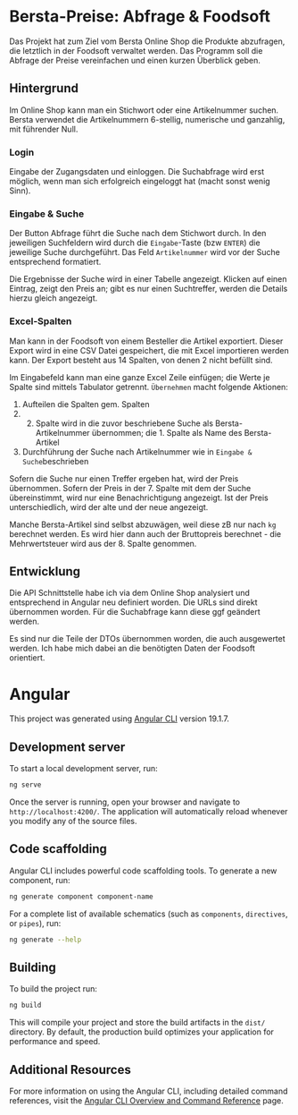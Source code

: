 # Bersta-Preise: Abfrage & Foodsoft 

Das Projekt hat zum Ziel vom Bersta Online Shop die Produkte abzufragen, die letztlich in der Foodsoft verwaltet werden. Das Programm soll die Abfrage der Preise vereinfachen und einen kurzen Überblick geben. 

## Hintergrund 

Im Online Shop kann man ein Stichwort oder eine Artikelnummer suchen. Bersta verwendet die Artikelnummern 6-stellig, numerische und ganzahlig, mit führender Null.  

### Login

Eingabe der Zugangsdaten und einloggen. Die Suchabfrage wird erst möglich, wenn man sich erfolgreich eingeloggt hat (macht sonst wenig Sinn). 

### Eingabe & Suche 

Der Button Abfrage führt die Suche nach dem Stichwort durch. In den jeweiligen Suchfeldern wird durch die `Eingabe`-Taste (bzw `ENTER`) die jeweilige Suche durchgeführt. Das Feld `Artikelnummer` wird vor der Suche entsprechend formatiert.

Die Ergebnisse der Suche wird in einer Tabelle angezeigt. Klicken auf einen Eintrag, zeigt den Preis an; gibt es nur einen Suchtreffer, werden die Details hierzu gleich angezeigt. 

### Excel-Spalten 

Man kann in der Foodsoft von einem Besteller die Artikel exportiert. Dieser Export wird in eine CSV Datei gespeichert, die mit Excel importieren werden kann. Der Export besteht aus 14 Spalten, von denen 2 nicht befüllt sind. 

Im Eingabefeld kann man eine ganze Excel Zeile einfügen; die Werte je Spalte sind mittels Tabulator getrennt. `Übernehmen` macht folgende Aktionen:

1. Aufteilen die Spalten gem. Spalten 
2. 2. Spalte wird in die zuvor beschriebene Suche als Bersta-Artikelnummer übernommen; die 1. Spalte als Name des Bersta-Artikel
3. Durchführung der Suche nach Artikelnummer wie in `Eingabe & Suche`beschrieben 

Sofern die Suche nur einen Treffer ergeben hat, wird der Preis übernommen. Sofern der Preis in der 7. Spalte mit dem der Suche übereinstimmt, wird nur eine Benachrichtigung angezeigt. Ist der Preis unterschiedlich, wird der alte und der neue angezeigt. 

Manche Bersta-Artikel sind selbst abzuwägen, weil diese zB nur nach `kg` berechnet werden. Es wird hier dann auch der Bruttopreis berechnet - die Mehrwertsteuer wird aus der 8. Spalte genommen. 

## Entwicklung 

Die API Schnittstelle habe ich via dem Online Shop analysiert und entsprechend in Angular neu definiert worden. Die URLs sind direkt übernommen worden. Für die Suchabfrage kann diese ggf geändert werden. 

Es sind nur die Teile der DTOs übernommen worden, die auch ausgewertet werden. Ich habe mich dabei an die benötigten Daten der Foodsoft orientiert. 


# Angular

This project was generated using [Angular CLI](https://github.com/angular/angular-cli) version 19.1.7.

## Development server

To start a local development server, run:

```bash
ng serve
```

Once the server is running, open your browser and navigate to `http://localhost:4200/`. The application will automatically reload whenever you modify any of the source files.

## Code scaffolding

Angular CLI includes powerful code scaffolding tools. To generate a new component, run:

```bash
ng generate component component-name
```

For a complete list of available schematics (such as `components`, `directives`, or `pipes`), run:

```bash
ng generate --help
```

## Building

To build the project run:

```bash
ng build
```

This will compile your project and store the build artifacts in the `dist/` directory. By default, the production build optimizes your application for performance and speed.



## Additional Resources

For more information on using the Angular CLI, including detailed command references, visit the [Angular CLI Overview and Command Reference](https://angular.dev/tools/cli) page.
